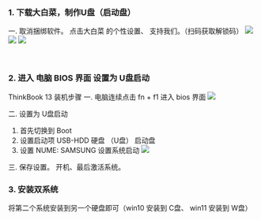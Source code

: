 ###  1. 下载大白菜，制作U盘（启动盘）
一. 取消捆绑软件。 点击大白菜 的个性设置、 支持我们。（扫码获取解锁码）
![](https://img2020.cnblogs.com/blog/2113686/202109/2113686-20210913124841613-586799944.png)
![](https://img2020.cnblogs.com/blog/2113686/202109/2113686-20210913124848434-857393671.png)
![](https://img2020.cnblogs.com/blog/2113686/202109/2113686-20210913124855766-1988408735.png)

<br />

###  2. 进入 电脑 BIOS 界面 设置为 U盘启动
ThinkBook 13 装机步骤
一.  电脑连续点击 fn + f1 进入 bios 界面
![](https://img2020.cnblogs.com/blog/2113686/202109/2113686-20210913125422312-1132947374.jpg)

二. 设置为 U盘启动
1. 首先切换到 Boot
2. 设置启动项 USB-HDD 硬盘 （U盘） 启动盘
3. 设置 NUME: SAMSUNG 设置系统启动
![](https://img2020.cnblogs.com/blog/2113686/202109/2113686-20210913125533594-724044254.jpg)

三. 保存设置。 开机、最后激活系统。

### 3. 安装双系统
将第二个系统安装到另一个硬盘即可（win10 安装到 C盘、 win11 安装到 W盘）
